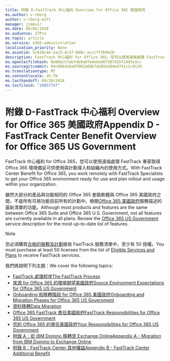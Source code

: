 ```yaml
---
title: 附錄 D-FastTrack 中心福利 Overview for Office 365 美國政府
ms.author: v-rberg
author: v-rberg-msft
manager: jimmuir
ms.date: 09/04/2018
ms.audience: ITPro
ms.topic: article
ms.service: o365-administration
localization_priority: None
ms.assetid: 5c619c4e-2ac5-4c2f-8d8c-acccff3b9b20
description: FastTrack 中心福利 for Office 365，您可以使用遠端處理 FastTrack 專家取得 Office 365 環境備妥可供使用與計劃導入和組織內的使用方式。
ms.openlocfilehash: 8e866c57ebf4b9a8fededad0f307435f2445e3cc
ms.sourcegitcommit: 04c086418a97082a88b7ab85b284e4741c1c9139
ms.translationtype: MT
ms.contentlocale: zh-TW
ms.lasthandoff: 09/20/2018
ms.locfileid: "24057747"
---
```

# <a name="appendix-d---fasttrack-center-benefit-overview-for-office-365-us-government"></a><span data-ttu-id="e910a-103">附錄 D-FastTrack 中心福利 Overview for Office 365 美國政府</span><span class="sxs-lookup"><span data-stu-id="e910a-103">Appendix D - FastTrack Center Benefit Overview for Office 365 US Government</span></span>

<span data-ttu-id="e910a-104">FastTrack 中心福利 for Office 365，您可以使用遠端處理 FastTrack 專家取得 Office 365 環境備妥可供使用與計劃導入和組織內的使用方式。</span><span class="sxs-lookup"><span data-stu-id="e910a-104">With FastTrack Center Benefit for Office 365, you work remotely with FastTrack Specialists to get your Office 365 environment ready for use and plan rollout and usage within your organization.</span></span> 
  
<span data-ttu-id="e910a-p101">雖然大部分的產品與功能相同的 Office 365 套裝軟體與 Office 365 美國政府之間，不是所有可用功能目前所有的計劃中。檢閱[Office 365 美國政府](https://aka.ms/aboutgovcloud)服務描述的最新清單的功能。</span><span class="sxs-lookup"><span data-stu-id="e910a-p101">Although most products and features are the same between Office 365 Suite and Office 365 U.S. Government, not all features are currently available in all plans. Review the [Office 365 US Government](https://aka.ms/aboutgovcloud) service description for the most up-to-date list of features.</span></span>

> [!NOTE]
><span data-ttu-id="e910a-107">您必須購買[合格的服務及計劃](eligible-services-and-plans.md)接收 FastTrack 服務清單中，至少有 50 授權。</span><span class="sxs-lookup"><span data-stu-id="e910a-107">You must purchase at least 50 licenses from the list of [Eligible Services and Plans](eligible-services-and-plans.md) to receive FastTrack services.</span></span>  

<span data-ttu-id="e910a-108">我們將說明下列主題：</span><span class="sxs-lookup"><span data-stu-id="e910a-108">We cover the following topics:</span></span>
- [<span data-ttu-id="e910a-109">FastTrack 處理程序</span><span class="sxs-lookup"><span data-stu-id="e910a-109">The FastTrack Process</span></span>](fasttrack-process.md) 
- [<span data-ttu-id="e910a-110">來源 for Office 365 的環境期望美國政府</span><span class="sxs-lookup"><span data-stu-id="e910a-110">Source Environment Expectations for Office 365 US Government</span></span>](US-Gov-appendix-source-environment-expectations.md)   
- [<span data-ttu-id="e910a-111">Onboarding 和移轉階段 for Office 365 美國政府</span><span class="sxs-lookup"><span data-stu-id="e910a-111">Onboarding and Migration Phases for Office 365 US Government</span></span>](US-Gov-appendix-onboarding-and-migration.md)
- [<span data-ttu-id="e910a-112">資料移轉</span><span class="sxs-lookup"><span data-stu-id="e910a-112">Data Migration</span></span>](data-migration.md)    
- [<span data-ttu-id="e910a-113">Office 365 FastTrack 責任美國政府</span><span class="sxs-lookup"><span data-stu-id="e910a-113">FastTrack Responsibilities for Office 365 US Government</span></span>](US-Gov-appendix-fasttrack-responsibilities.md)   
- [<span data-ttu-id="e910a-114">您的 Office 365 的責任美國政府</span><span class="sxs-lookup"><span data-stu-id="e910a-114">Your Responsibilities for Office 365 US Government</span></span>](US-Gov-appendix-your-responsibilities.md) 
- [<span data-ttu-id="e910a-115">附錄 A：從 IBM Domino 移轉至 Exchange Online</span><span class="sxs-lookup"><span data-stu-id="e910a-115">Appendix A - Migration from IBM Domino to Exchange Online</span></span>](from-ibm-domino-to-exchange-online.md)   
- [<span data-ttu-id="e910a-116">附錄 B：FastTrack Center 其他權益</span><span class="sxs-lookup"><span data-stu-id="e910a-116">Appendix B - FastTrack Center Additional Benefit</span></span>](fasttrack-additional-benefits.md)


